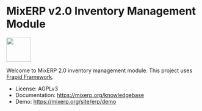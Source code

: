 # MixERP v2.0 Inventory Management Module 
<img src="https://cdn.mixerp.net/my/template/contents/images/logo.png" height="64" />

Welcome to MixERP 2.0 inventory management module. This project uses [Frapid Framework](https://github.com/frapid/frapid).

* License: AGPLv3
* Documentation: https://mixerp.org/knowledgebase
* Demo: https://mixerp.org/site/erp/demo
